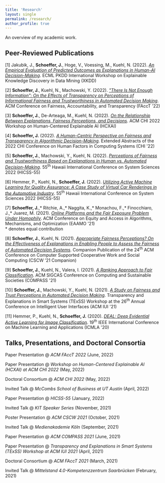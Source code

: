 ```yaml
---
title: 'Research'
layout: single
permalink: /research/
author_profile: true
---
```


An overview of my academic work.

## Peer-Reviewed Publications
\[1\] Jakubik, J., **Schoeffer, J.**, Hoge, V., Voessing, M., Kuehl, N. (2022). [*An Empirical Evaluation of Predicted Outcomes as Explanations in Human-AI Decision-Making*](https://arxiv.org/pdf/2208.04181.pdf). ECML PKDD International Workshop on Explainable Knowledge Discovery in Data Mining (XKDD)

\[2\] **Schoeffer, J.**, Kuehl, N., Machowski, Y. (2022). [*"There Is Not Enough Information": On the Effects of Transparency on Perceptions of Informational Fairness and Trustworthiness in Automated Decision Making*](https://arxiv.org/pdf/2205.05758.pdf). ACM Conference on Fairness, Accountability, and Transparency (FAccT '22)

\[3\] **Schoeffer, J.**, De-Arteaga, M., Kuehl, N. (2022). [*On the Relationship Between Explanations, Fairness Perceptions, and Decisions*](https://arxiv.org/pdf/2204.13156.pdf). ACM CHI 2022 Workshop on Human-Centered Explainable AI (HCXAI)

\[4\] **Schoeffer, J.** (2022). [*A Human-Centric Perspective on Fairness and Transparency in Algorithmic Decision-Making*](https://arxiv.org/pdf/2205.00033.pdf). Extended Abstracts of the 2022 CHI Conference on Human Factors in Computing Systems (CHI '22)

\[5\] **Schoeffer, J.**, Machowski, Y., Kuehl, N. (2022). [*Perceptions of Fairness and Trustworthiness Based on Explanations in Human vs. Automated Decision-Making*](https://arxiv.org/pdf/2109.05792.pdf). 55<sup>th</sup> Hawaii International Conference on System Sciences 2022 (HICSS-55)

\[6\] Hemmer, P., Kuehl, N., **Schoeffer, J.** (2022). [*Utilizing Active Machine Learning for Quality Assurance: A Case Study of Virtual Car Renderings in the Automotive Industry*](https://arxiv.org/pdf/2110.09023.pdf). 55<sup>th</sup> Hawaii International Conference on System Sciences 2022 (HICSS-55)

\[7\] **Schoeffer, J.**,\* Ritchie, A.,\* Naggita, K.,\* Monachou, F.,\* Finocchiaro, J.,\* Juarez, M. (2021). [*Online Platforms and the Fair Exposure Problem Under Homophily*](https://arxiv.org/pdf/2202.09727.pdf). ACM Conference on Equity and Access in Algorithms, Mechanisms, and Optimization (EAAMO '21)  
\* denotes equal contribution

\[8\] **Schoeffer, J.**, Kuehl, N. (2021). [*Appropriate Fairness Perceptions? On the Effectiveness of Explanations in Enabling People to Assess the Fairness of Automated Decision Systems*](https://arxiv.org/pdf/2108.06500.pdf). Companion Publication of the 24<sup>th</sup> ACM Conference on Computer Supported Cooperative Work and Social Computing (CSCW ’21 Companion)

\[9\] **Schoeffer, J.**, Kuehl, N., Valera, I. (2021). [*A Ranking Approach to Fair Classification*](https://arxiv.org/pdf/2102.04565.pdf). ACM SIGCAS Conference on Computing and Sustainable Societies (COMPASS '21)

\[10\] **Schoeffer, J.**, Machowski, Y., Kuehl, N. (2021). [*A Study on Fairness and Trust Perceptions in Automated Decision Making*](https://arxiv.org/pdf/2103.04757.pdf). Transparency and Explanations in Smart Systems (TExSS) Workshop at the 26<sup>th</sup> Annual Conference on Intelligent User Interfaces (ACM IUI '21)

\[11\] Hemmer, P., Kuehl, N., **Schoeffer, J.** (2020). [*DEAL: Deep Evidential Active Learning for Image Classification*](https://arxiv.org/pdf/2007.11344.pdf). 19<sup>th</sup> IEEE International Conference on Machine Learning and Applications (ICMLA '20)

## Talks, Presentations, and Doctoral Consortia

Paper Presentation @ *ACM FAccT 2022* (June, 2022)

Paper Presentation @ *Workshop on Human-Centered Explainable AI (HCXAI) at ACM CHI 2022* (May, 2022)

Doctoral Consortium @ *ACM CHI 2022* (May, 2022)

Invited Talk @ *McCombs School of Business at UT Austin* (April, 2022)

Paper Presentation @ *HICSS-55* (January, 2022)

Invited Talk @ *KIT Speaker Series* (November, 2021)

Poster Presentation @ *ACM CSCW 2021* (October, 2021)

Invited Talk @ *Medienakademie Köln* (September, 2021)

Paper Presentation @ *ACM COMPASS 2021* (June, 2021)

Paper Presentation @ *Transparency and Explanations in Smart Systems (TExSS) Workshop at ACM IUI 2021* (April, 2021)

Doctoral Consortium @ *ACM FAccT 2021* (March, 2021)

Invited Talk @ *Mittelstand 4.0-Kompetenzzentrum Saarbrücken* (February, 2021)



